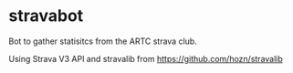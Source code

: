 # stravabot

Bot to gather statisitcs from the ARTC strava club. 

Using Strava V3 API and stravalib from https://github.com/hozn/stravalib
